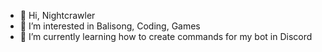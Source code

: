- 👋 Hi, Nightcrawler
- 👀 I’m interested in Balisong, Coding, Games
- 🌱 I’m currently learning how to create commands for my bot in Discord

<!---
DrK14/DrK14 is a ✨ special ✨ repository because its `README.md` (this file) appears on your GitHub profile.
You can click the Preview link to take a look at your changes.
--->
